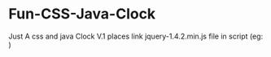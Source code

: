 # Fun-CSS-Java-Clock


Just A css and java Clock V.1
places link  jquery-1.4.2.min.js file in script (eg: <script type="text/javascript" src="??????"></script>)
